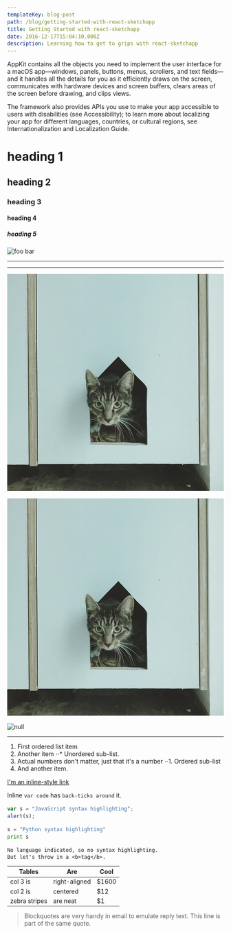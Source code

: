 ```yaml
---
templateKey: blog-post
path: /blog/getting-started-with-react-sketchapp
title: Getting Started with react-sketchapp
date: 2016-12-17T15:04:10.000Z
description: Learning how to get to grips with react-sketchapp
---
```



AppKit contains all the objects you need to implement the user interface for a macOS app—windows, panels, buttons, menus, scrollers, and text fields—and it handles all the details for you as it efficiently draws on the screen, communicates with hardware devices and screen buffers, clears areas of the screen before drawing, and clips views.

The framework also provides APIs you use to make your app accessible to users with disabilities (see Accessibility); to learn more about localizing your app for different languages, countries, or cultural regions, see Internationalization and Localization Guide.

# heading 1

## heading 2

### heading 3

#### heading 4

##### heading 5

##### 

##### 

![foo bar](/pages/assets/1920x1080-placeholder.png)

- - -

- - -

![cat pic in /static/img that won't convert](../../assets/cat-srcsrc.jpg)

![cat pic in src/blog/entries that does convert](./cat-convert.jpg)

![null](test/gatsby-remark-images.png)

- - -

1. First ordered list item
2. Another item
   ⋅⋅* Unordered sub-list. 
3. Actual numbers don't matter, just that it's a number
   ⋅⋅1. Ordered sub-list
4. And another item.

[I'm an inline-style link](https://www.google.com)

Inline `var code` has `back-ticks around` it.

```javascript
var s = "JavaScript syntax highlighting";
alert(s);
```

```python
s = "Python syntax highlighting"
print s
```

```
No language indicated, so no syntax highlighting. 
But let's throw in a <b>tag</b>.
```

| Tables        | Are           | Cool  |
| ------------- | ------------- | ----- |
| col 3 is      | right-aligned | $1600 |
| col 2 is      | centered      | $12   |
| zebra stripes | are neat      | $1    |

> Blockquotes are very handy in email to emulate reply text.
> This line is part of the same quote.
